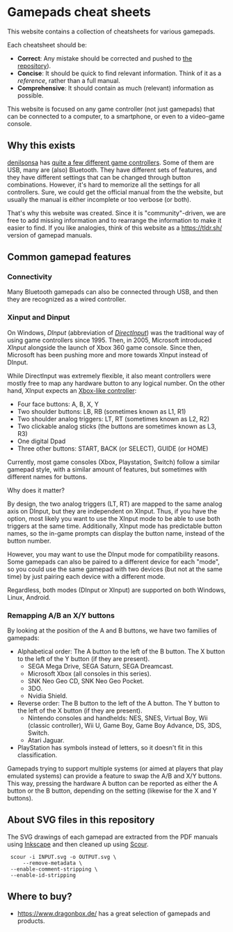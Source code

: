 # Gamepads cheat sheets

This website contains a collection of cheatsheets for various gamepads.

Each cheatsheet should be:

* **Correct**: Any mistake should be corrected and pushed to [the repository][repo]).
* **Concise**: It should be quick to find relevant information. Think of it as a *reference*, rather than a full manual.
* **Comprehensive**: It should contain as much (relevant) information as possible.

This website is focused on any game controller (not just gamepads) that can be connected to a computer, to a smartphone, or even to a video-game console.

## Why this exists

[denilsonsa][] has [quite a few different game controllers](https://imgur.com/a/s6gCh). Some of them are USB, many are (also) Bluetooth. They have different sets of features, and they have different settings that can be changed through button combinations. However, it's hard to memorize all the settings for all controllers. Sure, we could get the official manual from the the website, but usually the manual is either incomplete or too verbose (or both).

That's why this website was created. Since it is "community"-driven, we are free to add missing information and to rearrange the information to make it easier to find. If you like analogies, think of this website as a <https://tldr.sh/> version of gamepad manuals.

[repo]: https://github.com/denilsonsa/gamepad-cheatsheet
[denilsonsa]: http://denilson.sa.nom.br/

## Common gamepad features

### Connectivity

Many Bluetooth gamepads can also be connected through USB, and then they are recognized as a wired controller.

### Xinput and Dinput

On Windows, *DInput* (abbreviation of [*DirectInput*](https://en.wikipedia.org/wiki/DirectInput)) was the traditional way of using game controllers since 1995. Then, in 2005, Microsoft introduced *XInput* alongside the launch of Xbox 360 game console. Since then, Microsoft has been pushing more and more towards XInput instead of DInput.

While DirectInput was extremely flexible, it also meant controllers were mostly free to map any hardware button to any logical number. On the other hand, XInput expects an [Xbox-like controller](https://en.wikipedia.org/wiki/Xbox_360_controller):

* Four face buttons: A, B, X, Y
* Two shoulder buttons: LB, RB (sometimes known as L1, R1)
* Two shoulder analog triggers: LT, RT (sometimes known as L2, R2)
* Two clickable analog sticks (the buttons are sometimes known as L3, R3)
* One digital Dpad
* Three other buttons: START, BACK (or SELECT), GUIDE (or HOME)

Currently, most game consoles (Xbox, Playstation, Switch) follow a similar gamepad style, with a similar amount of features, but sometimes with different names for buttons.

Why does it matter?

By design, the two analog triggers (LT, RT) are mapped to the same analog axis on DInput, but they are independent on XInput. Thus, if you have the option, most likely you want to use the XInput mode to be able to use both triggers at the same time. Additionally, XInput mode has predictable button names, so the in-game prompts can display the button name, instead of the button number.

However, you may want to use the DInput mode for compatibility reasons. Some gamepads can also be paired to a different device for each "mode", so you could use the same gamepad with two devices (but not at the same time) by just pairing each device with a different mode.

Regardless, both modes (DInput or XInput) are supported on both Windows, Linux, Android.

### Remapping A/B an X/Y buttons

By looking at the position of the A and B buttons, we have two families of gamepads:

* Alphabetical order: The A button to the left of the B button. The X button to the left of the Y button (if they are present).
    * SEGA Mega Drive, SEGA Saturn, SEGA Dreamcast.
    * Microsoft Xbox (all consoles in this series).
    * SNK Neo Geo CD, SNK Neo Geo Pocket.
    * 3DO.
    * Nvidia Shield.
* Reverse order: The B button to the left of the A button. The Y button to the left of the X button (if they are present).
    * Nintendo consoles and handhelds: NES, SNES, Virtual Boy, Wii (classic controller), Wii U, Game Boy, Game Boy Advance, DS, 3DS, Switch.
    * Atari Jaguar.
* PlayStation has symbols instead of letters, so it doesn't fit in this classification.

Gamepads trying to support multiple systems (or aimed at players that play emulated systems) can provide a feature to swap the A/B and X/Y buttons. This way, pressing the hardware A button can be reported as either the A button or the B button, depending on the setting (likewise for the X and Y buttons).

## About SVG files in this repository

The SVG drawings of each gamepad are extracted from the PDF manuals using [Inkscape](https://www.inkscape.org/) and then cleaned up using [Scour](https://github.com/scour-project/scour).

     scour -i INPUT.svg -o OUTPUT.svg \
         --remove-metadata \
	 --enable-comment-stripping \
	 --enable-id-stripping

## Where to buy?

* <https://www.dragonbox.de/> has a great selection of gamepads and products.
